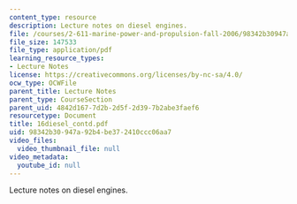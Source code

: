 ```yaml
---
content_type: resource
description: Lecture notes on diesel engines.
file: /courses/2-611-marine-power-and-propulsion-fall-2006/98342b30947a92b4be372410ccc06aa7_16diesel_contd.pdf
file_size: 147533
file_type: application/pdf
learning_resource_types:
- Lecture Notes
license: https://creativecommons.org/licenses/by-nc-sa/4.0/
ocw_type: OCWFile
parent_title: Lecture Notes
parent_type: CourseSection
parent_uid: 4842d167-7d2b-2d5f-2d39-7b2abe3faef6
resourcetype: Document
title: 16diesel_contd.pdf
uid: 98342b30-947a-92b4-be37-2410ccc06aa7
video_files:
  video_thumbnail_file: null
video_metadata:
  youtube_id: null
---
```

Lecture notes on diesel engines.